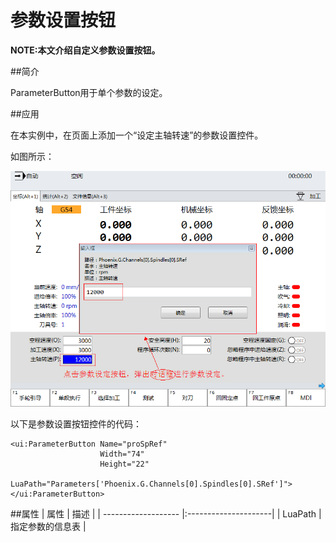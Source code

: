 参数设置按钮
==============================

**NOTE:本文介绍自定义参数设置按钮。** 

##简介

ParameterButton用于单个参数的设定。

##应用

在本实例中，在页面上添加一个“设定主轴转速”的参数设置控件。

如图所示：

![参数设置按钮.bmp](Help_R/参数设置按钮.bmp "参数设置按钮")

以下是参数设置按钮控件的代码：
````
<ui:ParameterButton Name="proSpRef"
                    Width="74"
                    Height="22"
                    LuaPath="Parameters['Phoenix.G.Channels[0].Spindles[0].SRef']">
</ui:ParameterButton>
````

##属性
| 属性                | 描述                   |
| ------------------- |:---------------------|
| LuaPath             | 指定参数的信息表    |
